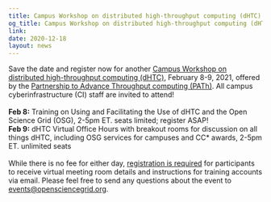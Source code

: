 ```yaml
---
title: Campus Workshop on distributed high-throughput computing (dHTC) February 8-9, 2021
og_title: Campus Workshop on distributed high-throughput computing (dHTC) February 8-9, 2021
link: 
date: 2020-12-18
layout: news
---
```


Save the date and register now for another <a href="https://indico.fnal.gov/e/dHTCWorkshopFeb2020" target="_blank">Campus Workshop on distributed high-throughput computing (dHTC)</a>, February 8-9, 2021, offered by the <a href="https://path-cc.io/" target="_blank">Partnership to Advance Throughput computing (PATh)</a>. All campus cyberinfrastructure (CI) staff are invited to attend!<br/><br/>  <b>Feb 8:</b> Training on Using and Facilitating the Use of dHTC and the Open Science Grid (OSG), 2-5pm ET. seats limited; register ASAP!<br/> <b>Feb 9:</b> dHTC Virtual Office Hours with breakout rooms for discussion on all things dHTC, including OSG services for campuses and CC* awards, 2-5pm ET. unlimited seats<br/><br/>  While there is no fee for either day, <a href="https://indico.fnal.gov/event/46925/registrations">registration is required</a> for participants to receive virtual meeting room details and instructions for training accounts via email. Please feel free to send any questions about the event to <a href="mailto:events@opensciencegrid.org">events@opensciencegrid.org</a>. 
